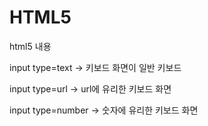 # HTML5
html5 내용


input type=text -> 키보드 화면이 일반 키보드

input type=url -> url에 유리한 키보드 화면 

input type=number -> 숫자에 유리한 키보드 화면 
